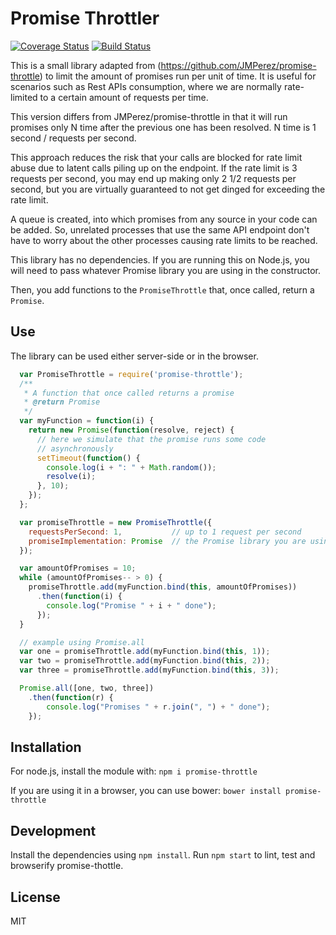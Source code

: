 Promise Throttler 
==================

[![Coverage Status](https://coveralls.io/repos/github/cnrudd/promise-throttler/badge.svg?branch=master)](https://coveralls.io/github/cnrudd/promise-throttler?branch=master) [![Build Status](https://travis-ci.org/cnrudd/promise-throttler.svg?branch=master)](https://travis-ci.org/cnrudd/promise-throttler)

This is a small library adapted from (https://github.com/JMPerez/promise-throttle) to limit the amount of promises run per unit of time. It is useful for scenarios such as Rest APIs consumption, where we are normally rate-limited to a certain amount of requests per time.

This version differs from JMPerez/promise-throttle in that it will run promises only N time after the previous one has been resolved.  N time is 1 second / requests per second.

This approach reduces the risk that your calls are blocked for rate limit abuse due to latent calls piling up on the endpoint.
If the rate limit is 3 requests per second, you may end up making only 2 1/2 requests per second, but you are virtually guaranteed to not get dinged for exceeding the rate limit.

A queue is created, into which promises from any source in your code can be added.  So, unrelated processes that use the same API endpoint don't have to worry about the other processes causing rate limits to be reached.

This library has no dependencies. If you are running this on Node.js, you will need to pass whatever Promise library you are using in the constructor.

Then, you add functions to the `PromiseThrottle` that, once called, return a `Promise`.

## Use

The library can be used either server-side or in the browser.

```javascript
  var PromiseThrottle = require('promise-throttle');
  /**
   * A function that once called returns a promise
   * @return Promise
   */
  var myFunction = function(i) {
    return new Promise(function(resolve, reject) {
      // here we simulate that the promise runs some code
      // asynchronously
      setTimeout(function() {
        console.log(i + ": " + Math.random());
        resolve(i);
      }, 10);
    });
  };

  var promiseThrottle = new PromiseThrottle({
    requestsPerSecond: 1,           // up to 1 request per second
    promiseImplementation: Promise  // the Promise library you are using
  });

  var amountOfPromises = 10;
  while (amountOfPromises-- > 0) {
    promiseThrottle.add(myFunction.bind(this, amountOfPromises))
      .then(function(i) {
        console.log("Promise " + i + " done");
      });
  }

  // example using Promise.all
  var one = promiseThrottle.add(myFunction.bind(this, 1));
  var two = promiseThrottle.add(myFunction.bind(this, 2));
  var three = promiseThrottle.add(myFunction.bind(this, 3));

  Promise.all([one, two, three])
    .then(function(r) {
        console.log("Promises " + r.join(", ") + " done");
    });
```

## Installation

For node.js, install the module with: `npm i promise-throttle`

If you are using it in a browser, you can use bower: `bower install promise-throttle`

## Development

Install the dependencies using `npm install`.
Run `npm start` to lint, test and browserify promise-thottle.

## License

MIT
